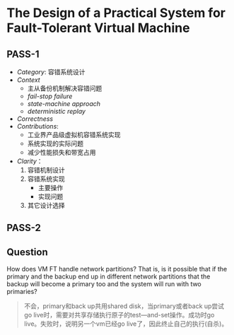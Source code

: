 # The Design of a Practical System for Fault-Tolerant Virtual Machine

## PASS-1

+ *Category*: 容错系统设计
+ *Context*
    + 主从备份机制解决容错问题
    + *fail-stop failure*
    + *state-machine approach*
    + *deterministic replay*
+ *Correctness*
+ *Contributions*:
    + 工业界产品级虚拟机容错系统实现
    + 系统实现的实际问题
    + 减少性能损失和带宽占用
+ *Clarity*：
    1. 容错机制设计
    2. 容错系统实现
        + 主要操作
        + 实现问题
    3. 其它设计选择

## PASS-2


## Question

How does VM FT handle network partitions? That is, is it possible that if the primary and the backup end up in different network partitions that the backup will become a primary too and the system will run with two primaries?

> 不会，primary和back up共用shared disk，当primary或者back up尝试go live时，需要对共享存储执行原子的test—and-set操作。成功时go live。失败时，说明另一个vm已经go live了，因此终止自己的执行(自杀)。
